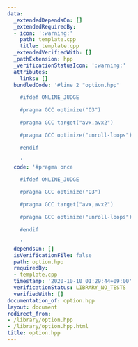 ```yaml
---
data:
  _extendedDependsOn: []
  _extendedRequiredBy:
  - icon: ':warning:'
    path: template.cpp
    title: template.cpp
  _extendedVerifiedWith: []
  _pathExtension: hpp
  _verificationStatusIcon: ':warning:'
  attributes:
    links: []
  bundledCode: '#line 2 "option.hpp"

    #ifdef ONLINE_JUDGE

    #pragma GCC optimize("O3")

    #pragma GCC target("avx,avx2")

    #pragma GCC optimize("unroll-loops")

    #endif

    '
  code: '#pragma once

    #ifdef ONLINE_JUDGE

    #pragma GCC optimize("O3")

    #pragma GCC target("avx,avx2")

    #pragma GCC optimize("unroll-loops")

    #endif

    '
  dependsOn: []
  isVerificationFile: false
  path: option.hpp
  requiredBy:
  - template.cpp
  timestamp: '2020-10-10 01:29:44+09:00'
  verificationStatus: LIBRARY_NO_TESTS
  verifiedWith: []
documentation_of: option.hpp
layout: document
redirect_from:
- /library/option.hpp
- /library/option.hpp.html
title: option.hpp
---
```

